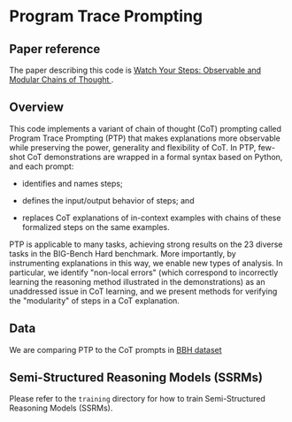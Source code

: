 # Program Trace Prompting

## Paper reference

The paper describing this code is [Watch Your Steps: Observable and Modular Chains of Thought
](https://arxiv.org/abs/2409.15359).

## Overview

This code implements a variant of chain of thought (CoT) prompting
called Program Trace Prompting (PTP) that makes explanations more
observable while preserving the power, generality and flexibility of
CoT.  In PTP, few-shot CoT demonstrations are wrapped in a formal
syntax based on Python, and each prompt: 

 * identifies and names steps;

 * defines the input/output behavior of steps; and 

 * replaces CoT explanations of in-context examples with chains of
these formalized steps on the same examples.  

PTP is applicable to many tasks, achieving strong results on the 23
diverse tasks in the BIG-Bench Hard benchmark. More importantly, by
instrumenting explanations in this way, we enable new types of
analysis. In particular, we identify "non-local errors" (which
correspond to incorrectly learning the reasoning method illustrated in
the demonstrations) as an unaddressed issue in CoT learning, and we
present methods for verifying the "modularity" of steps in a CoT
explanation.

## Data

We are comparing PTP to the CoT prompts in [BBH
dataset](https://github.com/suzgunmirac/BIG-Bench-Hard)


## Semi-Structured Reasoning Models (SSRMs)

Please refer to the `training` directory for how to train Semi-Structured Reasoning Models (SSRMs).

